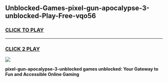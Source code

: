 
## Unblocked-Games-pixel-gun-apocalypse-3-unblocked-Play-Free-vqo56
<h3>
<a href="https://premium76.site?title=pixel-gun-apocalypse-3-unblocked&ref=21A">CLICK TO PLAY</a></h3>
<hr>

<h3>
<a href="https://premium76.site?title=pixel-gun-apocalypse-3-unblocked&ref=21A">CLICK 2 PLAY</a>
  
</h3>

<a href="https://premium76.site?title=pixel-gun-apocalypse-3-unblocked&ref=21A"><img src="https://clearcache.store/games.png"></a>


**pixel-gun-apocalypse-3-unblocked games unblocked: Your Gateway to Fun and Accessible Online Gaming**
